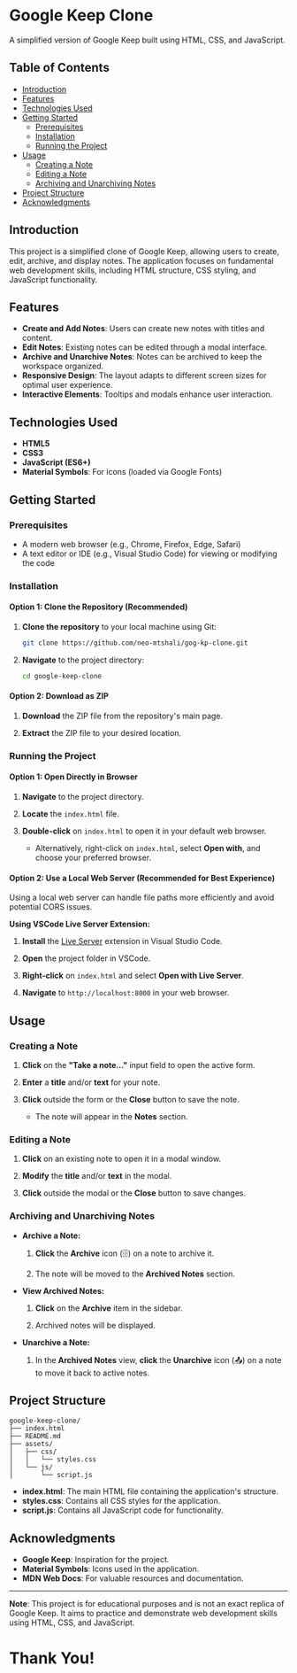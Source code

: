 # Google Keep Clone

A simplified version of Google Keep built using HTML, CSS, and JavaScript.

## Table of Contents

- [Introduction](#introduction)
- [Features](#features)
- [Technologies Used](#technologies-used)
- [Getting Started](#getting-started)
  - [Prerequisites](#prerequisites)
  - [Installation](#installation)
  - [Running the Project](#running-the-project)
- [Usage](#usage)
  - [Creating a Note](#creating-a-note)
  - [Editing a Note](#editing-a-note)
  - [Archiving and Unarchiving Notes](#archiving-and-unarchiving-notes)
- [Project Structure](#project-structure)
- [Acknowledgments](#acknowledgments)

## Introduction

This project is a simplified clone of Google Keep, allowing users to create, edit, archive, and display notes. The application focuses on fundamental web development skills, including HTML structure, CSS styling, and JavaScript functionality.

## Features

- **Create and Add Notes**: Users can create new notes with titles and content.
- **Edit Notes**: Existing notes can be edited through a modal interface.
- **Archive and Unarchive Notes**: Notes can be archived to keep the workspace organized.
- **Responsive Design**: The layout adapts to different screen sizes for optimal user experience.
- **Interactive Elements**: Tooltips and modals enhance user interaction.

## Technologies Used

- **HTML5**
- **CSS3**
- **JavaScript (ES6+)**
- **Material Symbols**: For icons (loaded via Google Fonts)

## Getting Started

### Prerequisites

- A modern web browser (e.g., Chrome, Firefox, Edge, Safari)
- A text editor or IDE (e.g., Visual Studio Code) for viewing or modifying the code

### Installation

#### Option 1: Clone the Repository (Recommended)

1. **Clone the repository** to your local machine using Git:

   ```bash
   git clone https://github.com/neo-mtshali/gog-kp-clone.git
   ```

2. **Navigate** to the project directory:

   ```bash
   cd google-keep-clone
   ```

#### Option 2: Download as ZIP

1. **Download** the ZIP file from the repository's main page.

2. **Extract** the ZIP file to your desired location.

### Running the Project

#### Option 1: Open Directly in Browser

1. **Navigate** to the project directory.

2. **Locate** the `index.html` file.

3. **Double-click** on `index.html` to open it in your default web browser.

   - Alternatively, right-click on `index.html`, select **Open with**, and choose your preferred browser.

#### Option 2: Use a Local Web Server (Recommended for Best Experience)

Using a local web server can handle file paths more efficiently and avoid potential CORS issues.

**Using VSCode Live Server Extension:**

1. **Install** the [Live Server](https://marketplace.visualstudio.com/items?itemName=ritwickdey.LiveServer) extension in Visual Studio Code.

2. **Open** the project folder in VSCode.

3. **Right-click** on `index.html` and select **Open with Live Server**.

4. **Navigate** to `http://localhost:8000` in your web browser.

## Usage

### Creating a Note

1. **Click** on the **"Take a note..."** input field to open the active form.

2. **Enter** a **title** and/or **text** for your note.

3. **Click** outside the form or the **Close** button to save the note.

   - The note will appear in the **Notes** section.

### Editing a Note

1. **Click** on an existing note to open it in a modal window.

2. **Modify** the **title** and/or **text** in the modal.

3. **Click** outside the modal or the **Close** button to save changes.

### Archiving and Unarchiving Notes

- **Archive a Note:**

  1. **Click** the **Archive** icon (🗄️) on a note to archive it.

  2. The note will be moved to the **Archived Notes** section.

- **View Archived Notes:**

  1. **Click** on the **Archive** item in the sidebar.

  2. Archived notes will be displayed.

- **Unarchive a Note:**

  1. In the **Archived Notes** view, **click** the **Unarchive** icon (📤) on a note to move it back to active notes.

## Project Structure

```
google-keep-clone/
├── index.html
├── README.md
├── assets/
│   ├── css/
│   │   └── styles.css
│   └── js/
│       └── script.js
```

- **index.html**: The main HTML file containing the application's structure.
- **styles.css**: Contains all CSS styles for the application.
- **script.js**: Contains all JavaScript code for functionality.


## Acknowledgments

- **Google Keep**: Inspiration for the project.
- **Material Symbols**: Icons used in the application.
- **MDN Web Docs**: For valuable resources and documentation.

---

**Note**: This project is for educational purposes and is not an exact replica of Google Keep. It aims to practice and demonstrate web development skills using HTML, CSS, and JavaScript.

# Thank You!

